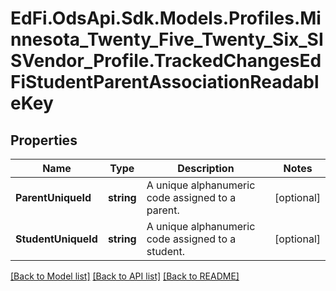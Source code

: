 # EdFi.OdsApi.Sdk.Models.Profiles.Minnesota_Twenty_Five_Twenty_Six_SISVendor_Profile.TrackedChangesEdFiStudentParentAssociationReadableKey

## Properties

Name | Type | Description | Notes
------------ | ------------- | ------------- | -------------
**ParentUniqueId** | **string** | A unique alphanumeric code assigned to a parent. | [optional] 
**StudentUniqueId** | **string** | A unique alphanumeric code assigned to a student. | [optional] 

[[Back to Model list]](../README.md#documentation-for-models) [[Back to API list]](../README.md#documentation-for-api-endpoints) [[Back to README]](../README.md)

